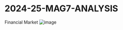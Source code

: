 # 2024-25-MAG7-ANALYSIS
Financial Market
![image](https://github.com/user-attachments/assets/00f95b58-87b7-4b55-9036-c2afe68fb88d)
